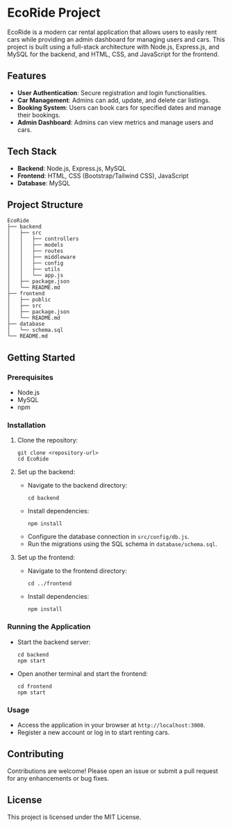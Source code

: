 # EcoRide Project

EcoRide is a modern car rental application that allows users to easily rent cars while providing an admin dashboard for managing users and cars. This project is built using a full-stack architecture with Node.js, Express.js, and MySQL for the backend, and HTML, CSS, and JavaScript for the frontend.

## Features

- **User Authentication**: Secure registration and login functionalities.
- **Car Management**: Admins can add, update, and delete car listings.
- **Booking System**: Users can book cars for specified dates and manage their bookings.
- **Admin Dashboard**: Admins can view metrics and manage users and cars.

## Tech Stack

- **Backend**: Node.js, Express.js, MySQL
- **Frontend**: HTML, CSS (Bootstrap/Tailwind CSS), JavaScript
- **Database**: MySQL

## Project Structure

```
EcoRide
├── backend
│   ├── src
│   │   ├── controllers
│   │   ├── models
│   │   ├── routes
│   │   ├── middleware
│   │   ├── config
│   │   ├── utils
│   │   └── app.js
│   ├── package.json
│   └── README.md
├── frontend
│   ├── public
│   ├── src
│   ├── package.json
│   └── README.md
├── database
│   └── schema.sql
└── README.md
```

## Getting Started

### Prerequisites

- Node.js
- MySQL
- npm

### Installation

1. Clone the repository:
   ```
   git clone <repository-url>
   cd EcoRide
   ```

2. Set up the backend:
   - Navigate to the backend directory:
     ```
     cd backend
     ```
   - Install dependencies:
     ```
     npm install
     ```
   - Configure the database connection in `src/config/db.js`.
   - Run the migrations using the SQL schema in `database/schema.sql`.

3. Set up the frontend:
   - Navigate to the frontend directory:
     ```
     cd ../frontend
     ```
   - Install dependencies:
     ```
     npm install
     ```

### Running the Application

- Start the backend server:
  ```
  cd backend
  npm start
  ```

- Open another terminal and start the frontend:
  ```
  cd frontend
  npm start
  ```

### Usage

- Access the application in your browser at `http://localhost:3000`.
- Register a new account or log in to start renting cars.

## Contributing

Contributions are welcome! Please open an issue or submit a pull request for any enhancements or bug fixes.

## License

This project is licensed under the MIT License.